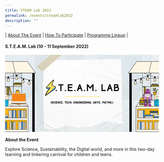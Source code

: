 ```yaml
---
title: STEAM Lab 2022
permalink: /events/steamlab2022
description: ""
---
```

| [About The Event](#abouttheevent) | [How To Participate](#howtoparticipate) | [Programme Lineup](#programmelineup) | 

#### S.T.E.A.M. Lab (10 - 11 September 2022)
![](/images/STEAM%20Lab%20EB%20Banner.png)

**About the Event**

Explore Science, Sustainability, the Digital world, and more in this two-day learning and tinkering carnival for children and teens.